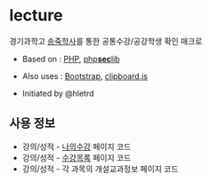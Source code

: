 ﻿# lecture
경기과학고 [송죽학사](http://student.gs.hs.kr)를 통한 공통수강/공강학생 확인 매크로

* Based on : [PHP](http://php.net), [php**sec**lib](http://phpseclib.sourceforge.net/)

* Also uses : [Bootstrap](http://getbootstrap.com/), [clipboard.js](https://clipboardjs.com/)

- Initiated by @hletrd

## 사용 정보

* 강의/성적 - [나의수강](http://student.gs.hs.kr/student/score/graduationRequestInfo.do) 페이지 코드
* 강의/성적 - [수강목록](http://student.gs.hs.kr/student/score/lectureList.do) 페이지 코드
* 강의/성적 - 각 과목의 개설교과정보 페이지 코드
